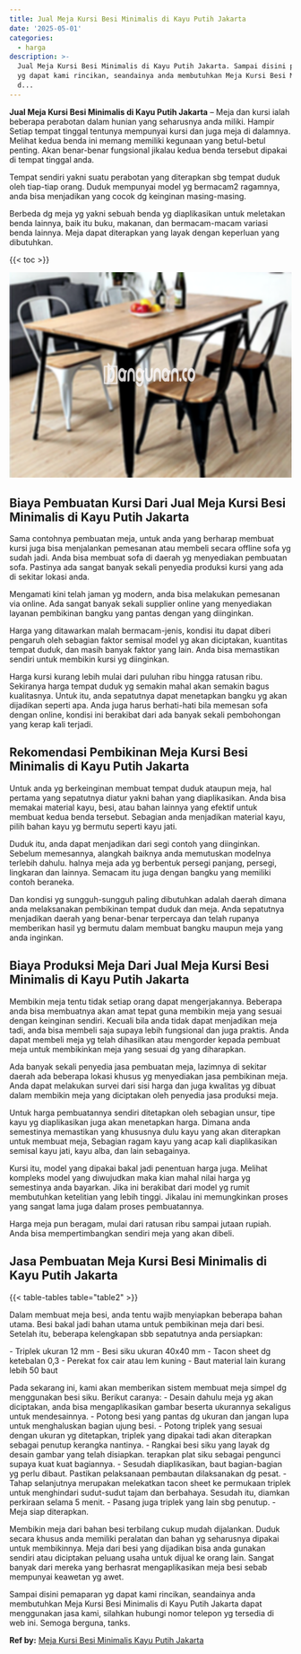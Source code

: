 ```yaml
---
title: Jual Meja Kursi Besi Minimalis di Kayu Putih Jakarta
date: '2025-05-01'
categories:
  - harga
description: >-
  Jual Meja Kursi Besi Minimalis di Kayu Putih Jakarta. Sampai disini pemaparan
  yg dapat kami rincikan, seandainya anda membutuhkan Meja Kursi Besi Minimalis
  d...
---
```


**Jual Meja Kursi Besi Minimalis di Kayu Putih Jakarta** – Meja dan kursi ialah beberapa perabotan dalam hunian yang seharusnya anda miliki. Hampir Setiap tempat tinggal tentunya mempunyai kursi dan juga meja di dalamnya. Melihat kedua benda ini memang memiliki kegunaan yang betul-betul penting. Akan benar-benar fungsional jikalau kedua benda tersebut dipakai di tempat tinggal anda.

Tempat sendiri yakni suatu perabotan yang diterapkan sbg tempat duduk oleh tiap-tiap orang. Duduk mempunyai model yg bermacam2 ragamnya, anda bisa menjadikan yang cocok dg keinginan masing-masing.

Berbeda dg meja yg yakni sebuah benda yg diaplikasikan untuk meletakan benda lainnya, baik itu buku, makanan, dan bermacam-macam variasi benda lainnya. Meja dapat diterapkan yang layak dengan keperluan yang dibutuhkan.

{{< toc >}}

![Jual Meja Kursi Besi Minimalis di Kayu Putih Jakarta](/images/jual-meja-besi-murah25.png)

## Biaya Pembuatan Kursi Dari Jual Meja Kursi Besi Minimalis di Kayu Putih Jakarta

Sama contohnya pembuatan meja, untuk anda yang berharap membuat kursi juga bisa menjalankan pemesanan atau membeli secara offline sofa yg sudah jadi. Anda bisa membuat sofa di daerah yg menyediakan pembuatan sofa. Pastinya ada sangat banyak sekali penyedia produksi kursi yang ada di sekitar lokasi anda.

Mengamati kini telah jaman yg modern, anda bisa melakukan pemesanan via online. Ada sangat banyak sekali supplier online yang menyediakan layanan pembikinan bangku yang pantas dengan yang diinginkan.

Harga yang ditawarkan malah bermacam-jenis, kondisi itu dapat diberi pengaruh oleh sebagian faktor semisal model yg akan diciptakan, kuantitas tempat duduk, dan masih banyak faktor yang lain. Anda bisa memastikan sendiri untuk membikin kursi yg diinginkan.

Harga kursi kurang lebih mulai dari puluhan ribu hingga ratusan ribu. Sekiranya harga tempat duduk yg semakin mahal akan semakin bagus kualitasnya. Untuk itu, anda sepatutnya dapat menetapkan bangku yg akan dijadikan seperti apa. Anda juga harus berhati-hati bila memesan sofa dengan online, kondisi ini berakibat dari ada banyak sekali pembohongan yang kerap kali terjadi.

## Rekomendasi Pembikinan Meja Kursi Besi Minimalis di Kayu Putih Jakarta

Untuk anda yg berkeinginan membuat tempat duduk ataupun meja, hal pertama yang sepatutnya diatur yakni bahan yang diaplikasikan. Anda bisa memakai material kayu, besi, atau bahan lainnya yang efektif untuk membuat kedua benda tersebut. Sebagian anda menjadikan material kayu, pilih bahan kayu yg bermutu seperti kayu jati.

Duduk itu, anda dapat menjadikan dari segi contoh yang diinginkan. Sebelum memesannya, alangkah baiknya anda memutuskan modelnya terlebih dahulu. halnya meja ada yg berbentuk persegi panjang, persegi, lingkaran dan lainnya. Semacam itu juga dengan bangku yang memiliki contoh beraneka.

Dan kondisi yg sungguh-sungguh paling dibutuhkan adalah daerah dimana anda melaksanakan pembikinan tempat duduk dan meja. Anda sepatutnya menjadikan daerah yang benar-benar terpercaya dan telah rupanya memberikan hasil yg bermutu dalam membuat bangku maupun meja yang anda inginkan.

## Biaya Produksi Meja Dari Jual Meja Kursi Besi Minimalis di Kayu Putih Jakarta

Membikin meja tentu tidak setiap orang dapat mengerjakannya. Beberapa anda bisa membuatnya akan amat tepat guna membikin meja yang sesuai dengan keinginan sendiri. Kecuali bila anda tidak dapat menjadikan meja tadi, anda bisa membeli saja supaya lebih fungsional dan juga praktis. Anda dapat membeli meja yg telah dihasilkan atau mengorder kepada pembuat meja untuk membikinkan meja yang sesuai dg yang diharapkan.

Ada banyak sekali penyedia jasa pembuatan meja, lazimnya di sekitar daerah ada beberapa lokasi khusus yg menyediakan jasa pembikinan meja. Anda dapat melakukan survei dari sisi harga dan juga kwalitas yg dibuat dalam membikin meja yang diciptakan oleh penyedia jasa produksi meja.

Untuk harga pembuatannya sendiri ditetapkan oleh sebagian unsur, tipe kayu yg diaplikasikan juga akan menetapkan harga. Dimana anda semestinya memastikan yang khususnya dulu kayu yang akan diterapkan untuk membuat meja, Sebagian ragam kayu yang acap kali diaplikasikan semisal kayu jati, kayu alba, dan lain sebagainya.

Kursi itu, model yang dipakai bakal jadi penentuan harga juga. Melihat kompleks model yang diwujudkan maka kian mahal nilai harga yg semestinya anda bayarkan. Jika ini berakibat dari model yg rumit membutuhkan ketelitian yang lebih tinggi. Jikalau ini memungkinkan proses yang sangat lama juga dalam proses pembuatannya.

Harga meja pun beragam, mulai dari ratusan ribu sampai jutaan rupiah. Anda bisa mempertimbangkan sendiri meja yang akan dibeli.

## Jasa Pembuatan Meja Kursi Besi Minimalis di Kayu Putih Jakarta

{{< table-tables table="table2" >}}

Dalam membuat meja besi, anda tentu wajib menyiapkan beberapa bahan utama. Besi bakal jadi bahan utama untuk pembikinan meja dari besi. Setelah itu, beberapa kelengkapan sbb sepatutnya anda persiapkan:

\- Triplek ukuran 12 mm - Besi siku ukuran 40x40 mm - Tacon sheet dg ketebalan 0,3 - Perekat fox cair atau lem kuning - Baut material lain kurang lebih 50 baut

Pada sekarang ini, kami akan memberikan sistem membuat meja simpel dg menggunakan besi siku. Berikut caranya: - Desain dahulu meja yg akan diciptakan, anda bisa mengaplikasikan gambar beserta ukurannya sekaligus untuk mendesainnya. - Potong besi yang pantas dg ukuran dan jangan lupa untuk menghaluskan bagian ujung besi. - Potong triplek yang sesuai dengan ukuran yg ditetapkan, triplek yang dipakai tadi akan diterapkan sebagai penutup kerangka nantinya. - Rangkai besi siku yang layak dg desain gambar yang telah disiapkan. terapkan plat siku sebagai pengunci supaya kuat kuat bagiannya. - Sesudah diaplikasikan, baut bagian-bagian yg perlu dibaut. Pastikan pelaksanaan pembautan dilaksanakan dg pesat. - Tahap selanjutnya merupakan melekatkan tacon sheet ke permukaan triplek untuk menghindari sudut-sudut tajam dan berbahaya. Sesudah itu, diamkan perkiraan selama 5 menit. - Pasang juga triplek yang lain sbg penutup. - Meja siap diterapkan.

Membikin meja dari bahan besi terbilang cukup mudah dijalankan. Duduk secara khusus anda memiliki peralatan dan bahan yg seharusnya dipakai untuk membikinnya. Meja dari besi yang dijadikan bisa anda gunakan sendiri atau diciptakan peluang usaha untuk dijual ke orang lain. Sangat banyak dari mereka yang berhasrat mengaplikasikan meja besi sebab mempunyai keawetan yg awet.

Sampai disini pemaparan yg dapat kami rincikan, seandainya anda membutuhkan Meja Kursi Besi Minimalis di Kayu Putih Jakarta dapat menggunakan jasa kami, silahkan hubungi nomor telepon yg tersedia di web ini. Semoga berguna, tanks.

**Ref by:** [Meja Kursi Besi Minimalis Kayu Putih Jakarta](https://id.wikipedia.org/wiki/Meja)
